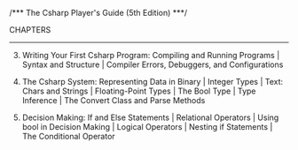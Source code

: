 /*** The Csharp Player's Guide (5th Edition) ***/

CHAPTERS
________________________________________________________________________

3. Writing Your First Csharp Program: Compiling and Running Programs | Syntax and Structure | Compiler Errors, Debuggers, and Configurations

6. The Csharp System: Representing Data in Binary | Integer Types | Text: Chars and Strings | Floating-Point Types | The Bool Type | Type Inference | The Convert Class and Parse Methods

9. Decision Making: If and Else Statements | Relational Operators | Using bool in Decision Making | Logical Operators | Nesting if Statements | The Conditional Operator
